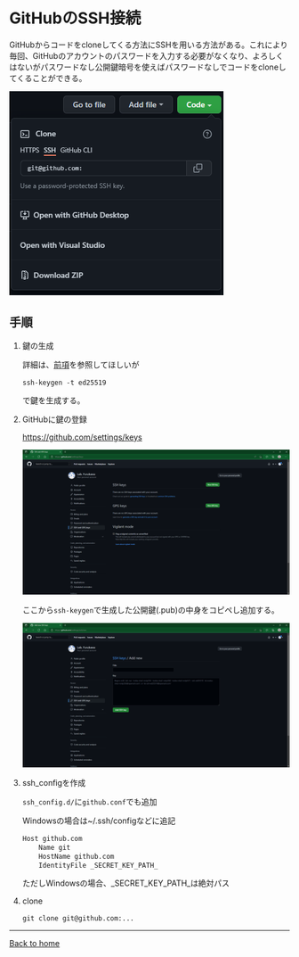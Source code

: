 <!--

This document is written in Markdown.
You can preview on such as VisualStudio Code.
If you want to know more, search with "vscode markdown" or refer to official document https://code.visualstudio.com/Docs/languages/markdown .

-->

# GitHubのSSH接続

GitHubからコードをcloneしてくる方法にSSHを用いる方法がある。これにより毎回、GitHubのアカウントのパスワードを入力する必要がなくなり、よろしくはないがパスワードなし公開鍵暗号を使えばパスワードなしでコードをcloneしてくることができる。

![](./image/git_clone.png)

## 手順

1. 鍵の生成

	詳細は、[前項](./ssh_pubkey.md)を参照してほしいが

	```
	ssh-keygen -t ed25519
	```
	で鍵を生成する。

2. GitHubに鍵の登録

	https://github.com/settings/keys

	![](./image/git_ssh.png)

	ここから`ssh-keygen`で生成した公開鍵(.pub)の中身をコピペし追加する。

	![](./image/git_ssh_key.png)

3. ssh_configを作成

	`ssh_config.d/`に`github.conf`でも追加

	Windowsの場合は~/.ssh/configなどに追記

	```
	Host github.com
		Name git
		HostName github.com
		IdentityFile _SECRET_KEY_PATH_
	```

	ただしWindowsの場合、\_SECRET\_KEY\_PATH\_は絶対パス


4. clone

	```
	git clone git@github.com:...
	```

---

[Back to home](../readme.md)

<!-- Written by Croyfet in 2022-->
